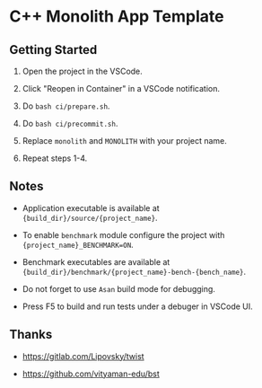 # C++ Monolith App Template

## Getting Started

1. Open the project in the VSCode.

2. Click "Reopen in Container" in a VSCode notification.

3. Do `bash ci/prepare.sh`.

4. Do `bash ci/precommit.sh`.

5. Replace `monolith` and `MONOLITH` with your project name.

6. Repeat steps 1-4.

## Notes

- Application executable is available at `{build_dir}/source/{project_name}`.

- To enable `benchmark` module configure the project with `{project_name}_BENCHMARK=ON`.

- Benchmark executables are available at `{build_dir}/benchmark/{project_name}-bench-{bench_name}`.

- Do not forget to use `Asan` build mode for debugging.

- Press F5 to build and run tests under a debuger in VSCode UI.

## Thanks

- <https://gitlab.com/Lipovsky/twist>

- <https://github.com/vityaman-edu/bst>
